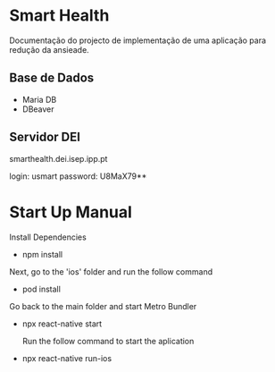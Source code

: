 # Smart Health

Documentação do projecto de implementação de uma aplicação para redução da ansieade.

## Base de Dados

- Maria DB
- DBeaver

## Servidor DEI

smarthealth.dei.isep.ipp.pt

login: usmart
password: U8MaX79\*\*

# Start Up Manual

Install Dependencies

- npm install

Next, go to the 'ios' folder and run the follow command

- pod install

Go back to the main folder and start Metro Bundler

- npx react-native start

  Run the follow command to start the aplication

- npx react-native run-ios
